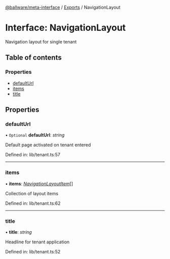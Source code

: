 [@ballware/meta-interface](../README.md) / [Exports](../modules.md) / NavigationLayout

# Interface: NavigationLayout

Navigation layout for single tenant

## Table of contents

### Properties

- [defaultUrl](navigationlayout.md#defaulturl)
- [items](navigationlayout.md#items)
- [title](navigationlayout.md#title)

## Properties

### defaultUrl

• `Optional` **defaultUrl**: *string*

Default page activated on tenant entered

Defined in: lib/tenant.ts:57

___

### items

• **items**: [*NavigationLayoutItem*](navigationlayoutitem.md)[]

Collection of layout items

Defined in: lib/tenant.ts:62

___

### title

• **title**: *string*

Headline for tenant application

Defined in: lib/tenant.ts:52
